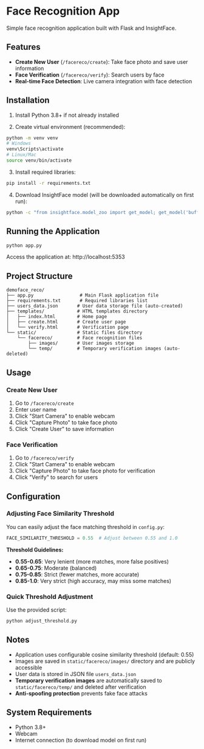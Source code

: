 # Face Recognition App

Simple face recognition application built with Flask and InsightFace.

## Features

- **Create New User** (`/facereco/create`): Take face photo and save user information
- **Face Verification** (`/facereco/verify`): Search users by face
- **Real-time Face Detection**: Live camera integration with face detection

## Installation

1. Install Python 3.8+ if not already installed

2. Create virtual environment (recommended):
```bash
python -m venv venv
# Windows
venv\Scripts\activate
# Linux/Mac
source venv/bin/activate
```

3. Install required libraries:
```bash
pip install -r requirements.txt
```

4. Download InsightFace model (will be downloaded automatically on first run):
```bash
python -c "from insightface.model_zoo import get_model; get_model('buffalo_l')"
```

## Running the Application

```bash
python app.py
```

Access the application at: http://localhost:5353

## Project Structure

```
demoface_reco/
├── app.py                 # Main Flask application file
├── requirements.txt       # Required libraries list
├── users_data.json       # User data storage file (auto-created)
├── templates/            # HTML templates directory
│   ├── index.html        # Home page
│   ├── create.html       # Create user page
│   └── verify.html       # Verification page
└── static/               # Static files directory
    └── facereco/         # Face recognition files
        ├── images/       # User images storage
        └── temp/         # Temporary verification images (auto-deleted)
```

## Usage

### Create New User
1. Go to `/facereco/create`
2. Enter user name
3. Click "Start Camera" to enable webcam
4. Click "Capture Photo" to take face photo
5. Click "Create User" to save information

### Face Verification
1. Go to `/facereco/verify`
2. Click "Start Camera" to enable webcam
3. Click "Capture Photo" to take face photo for verification
4. Click "Verify" to search for users

## Configuration

### Adjusting Face Similarity Threshold

You can easily adjust the face matching threshold in `config.py`:

```python
FACE_SIMILARITY_THRESHOLD = 0.55  # Adjust between 0.55 and 1.0
```

**Threshold Guidelines:**
- **0.55-0.65**: Very lenient (more matches, more false positives)
- **0.65-0.75**: Moderate (balanced)
- **0.75-0.85**: Strict (fewer matches, more accurate)
- **0.85-1.0**: Very strict (high accuracy, may miss some matches)

### Quick Threshold Adjustment

Use the provided script:
```bash
python adjust_threshold.py
```

## Notes

- Application uses configurable cosine similarity threshold (default: 0.55)
- Images are saved in `static/facereco/images/` directory and are publicly accessible
- User data is stored in JSON file `users_data.json`
- **Temporary verification images** are automatically saved to `static/facereco/temp/` and deleted after verification
- **Anti-spoofing protection** prevents fake face attacks

## System Requirements

- Python 3.8+
- Webcam
- Internet connection (to download model on first run)
